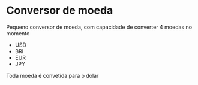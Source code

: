 # Conversor de moeda

Pequeno conversor de moeda, com capacidade de converter 4 moedas no momento

- USD
- BRl
- EUR
- JPY

Toda moeda é convetida para o dolar
